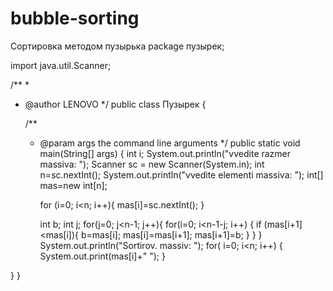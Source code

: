 # bubble-sorting
Сортировка методом пузырька
package пузырек;

import java.util.Scanner;

/**
 *
 * @author LENOVO
 */
public class Пузырек {

    /**
     * @param args the command line arguments
     */
    public static void main(String[] args) {
        int i;
        System.out.println("vvedite razmer massiva: ");
        Scanner sc = new Scanner(System.in);
        int n=sc.nextInt();
        System.out.println("vvedite elementi massiva: ");
        int[] mas=new int[n];
        
        for (i=0; i<n; i++){
            mas[i]=sc.nextInt();
        }
        
        int b;
        int j;
       for(j=0; j<n-1; j++){
        for(i=0; i<n-1-j; i++)
        {
        if (mas[i+1]<mas[i]){
            b=mas[i];
            mas[i]=mas[i+1];
            mas[i+1]=b;
            }
        }
       }
        System.out.println("Sortirov. massiv: ");
        for( i=0; i<n; i++) {                  
                   System.out.print(mas[i]+" ");
    } 
    
}
}
